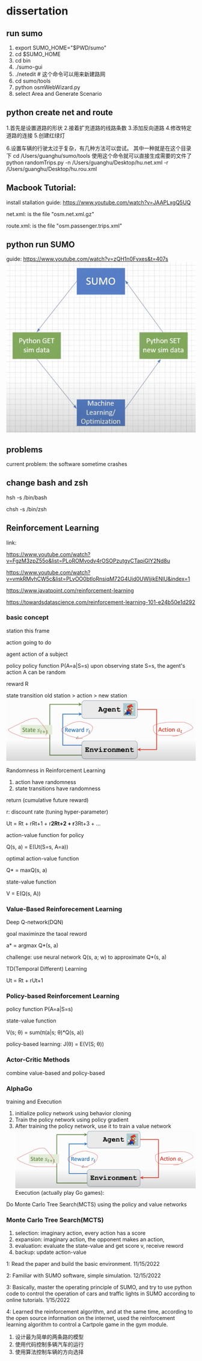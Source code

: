 # dissertation

## run sumo
1. export SUMO_HOME="$PWD/sumo"
2. cd $SUMO_HOME 
3. cd bin
4. ./sumo-gui
5. ./netedit    # 这个命令可以用来新建路网
6. cd sumo/tools
7. python osmWebWizard.py
8. select Area and Generate Scenario

## python create net and route
1.首先是设置道路的形状
2.接着扩充道路的线路条数
3.添加反向道路
4.修改特定道路的连接
5.创建红绿灯


6.设置车辆的行驶太过于复杂，有几种方法可以尝试。
其中一种就是在这个目录下 cd /Users/guanghu/sumo/tools
使用这个命令就可以直接生成需要的文件了
python randomTrips.py -n /Users/guanghu/Desktop/hu.net.xml -r /Users/guanghu/Desktop/hu.rou.xml



## Macbook Tutorial:
install stallation guide: https://www.youtube.com/watch?v=JAAPLxgQ5UQ

net.xml: is the file "osm.net.xml.gz"

route.xml: is the file "osm.passenger.trips.xml"

## python run SUMO
guide: https://www.youtube.com/watch?v=zQH1n0Fvxes&t=407s
![](priciple.png)



## problems
current problem: the software sometime crashes

## change bash and zsh
hsh -s /bin/bash

chsh -s /bin/zsh


## Reinforcement Learning
link: 

https://www.youtube.com/watch?v=FgzM3zpZ55o&list=PLoROMvodv4rOSOPzutgyCTapiGlY2Nd8u

https://www.youtube.com/watch?v=vmkRMvhCW5c&list=PLvOO0btloRnsiqM72G4Uid0UWljikENlU&index=1

https://www.javatpoint.com/reinforcement-learning

https://towardsdatascience.com/reinforcement-learning-101-e24b50e1d292

### basic concept
station  this frame

action   going to do 

agent    action of a subject

policy   policy function P(A=a|S=s) upon observing state S=s, the agent's action A can be random

reward R 

state transition   old station > action > new station 
![](action-environ.png)

Randomness in Reinforcement Learning 

1. action have randomness
2. state transitions have randomness

return (cumulative future reward)

r: discount rate (tuning hyper-parameter)

Ut = Rt + rRt+1 + r**2Rt+2 + r**3Rt+3 + ...

action-value function for policy 

Q(s, a) = E(Ut(S=s, A=a))

optimal action-value function

Q* = maxQ(s, a)

state-value function 

V = E(Q(s, A))


### Value-Based Reinforecement Learning
Deep Q-network(DQN)

goal maximinze the taoal reword 

a* = argmax Q*(s, a)

challenge: use neural network Q(s, a; w) to approximate Q*(s, a)

TD(Temporal Different) Learning

Ut = Rt + rUt+1

### Policy-based Reinforcement Learning 
policy function P(A=a|S=s)

state-value function

V(s; θ) = sum(π(a|s; θ)*Q(s, a))

policy-based learning: J(θ) = E(V(S; θ))

### Actor-Critic Methods
combine value-based and policy-based

### AlphaGo 
training and Execution
1. initialize policy network using behavior cloning
2. Train the policy network using policy gradient
3. After training the policy network, use it to train a value network
![](action-environ.png)
Execution (actually play Go games):

Do Monte Carlo Tree Search(MCTS) using the policy and value networks

### Monte Carlo Tree Search(MCTS)
1. selection: imaginary action, every action has a score 
2. expansion: imaginary action, the opponent makes an action, 
3. evaluation: evaluate the state-value and get score v, receive reword
4. backup: update action-value




1: Read the paper and build the basic environment. 11/15/2022 

2: Familiar with SUMO software, simple simulation. 12/15/2022 

3: Basically, master the operating principle of SUMO, and try to use python code to control the operation of cars and traffic lights in SUMO according to online tutorials. 1/15/2022 

4: Learned the reinforcement algorithm, and at the same time, according to the open source information on the internet, used the reinforcement learning algorithm to control a Cartpole game in the gym module. 



1. 设计最为简单的两条路的模型
2. 使用代码控制多辆汽车的运行
3. 使用算法控制车辆的方向选择















